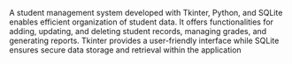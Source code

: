 A student management system developed with Tkinter, Python, and SQLite enables efficient organization of student data. It offers functionalities for adding, updating, and deleting student records, managing grades, and generating reports. Tkinter provides a user-friendly interface while SQLite ensures secure data storage and retrieval within the application
